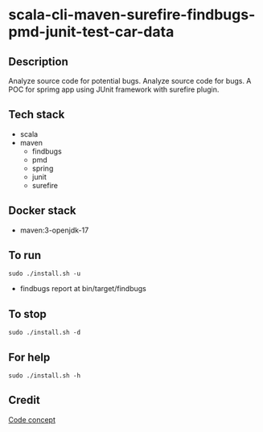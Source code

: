 # scala-cli-maven-surefire-findbugs-pmd-junit-test-car-data

## Description
Analyze source code for potential bugs.
Analyze source code for bugs.
A POC for sprimg app using JUnit
framework with surefire plugin.

## Tech stack
- scala
- maven
	- findbugs
	- pmd
  - spring
  - junit
  - surefire

## Docker stack
- maven:3-openjdk-17

## To run
`sudo ./install.sh -u`
- findbugs report at bin/target/findbugs

## To stop
`sudo ./install.sh -d`

## For help
`sudo ./install.sh -h`

## Credit
[Code concept](https://github.com/eugenp/tutorials/tree/master/maven-modules/maven-integration-test)
